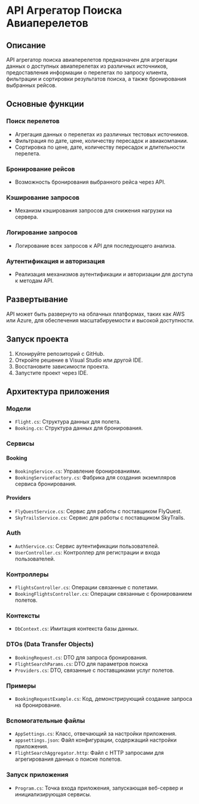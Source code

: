 # API Агрегатор Поиска Авиаперелетов

## Описание

API агрегатор поиска авиаперелетов предназначен для агрегации данных о доступных авиаперелетах из различных источников, предоставления информации о перелетах по запросу клиента, фильтрации и сортировки результатов поиска, а также бронирования выбранных рейсов.

## Основные функции

### Поиск перелетов
- Агрегация данных о перелетах из различных тестовых источников.
- Фильтрация по дате, цене, количеству пересадок и авиакомпании.
- Сортировка по цене, дате, количеству пересадок и длительности перелета.

### Бронирование рейсов
- Возможность бронирования выбранного рейса через API.

### Кэширование запросов
- Механизм кэширования запросов для снижения нагрузки на сервера.

### Логирование запросов
- Логирование всех запросов к API для последующего анализа.

### Аутентификация и авторизация
- Реализация механизмов аутентификации и авторизации для доступа к методам API.

## Развертывание

API может быть развернуто на облачных платформах, таких как AWS или Azure, для обеспечения масштабируемости и высокой доступности.

## Запуск проекта

1. Клонируйте репозиторий с GitHub.
2. Откройте решение в Visual Studio или другой IDE.
3. Восстановите зависимости проекта.
4. Запустите проект через IDE.

## Архитектура приложения

### Модели
- `Flight.cs`: Структура данных для полета.
- `Booking.cs`: Структура данных для бронирования.

### Сервисы
#### Booking
- `BookingService.cs`: Управление бронированиями.
- `BookingServiceFactory.cs`: Фабрика для создания экземпляров сервиса бронирования.

#### Providers
- `FlyQuestService.cs`: Сервис для работы с поставщиком FlyQuest.
- `SkyTrailsService.cs`: Сервис для работы с поставщиком SkyTrails.

### Auth
- `AuthService.cs`: Сервис аутентификации пользователей.
- `UserController.cs`: Контроллер для регистрации и входа пользователей.

### Контроллеры
- `FlightsController.cs`: Операции связанные с полетами.
- `BookingFlightsController.cs`: Операции связанные с бронированием полетов.

### Контексты
- `DbContext.cs`: Имитация контекста базы данных.

### DTOs (Data Transfer Objects)
- `BookingRequest.cs`: DTO для запроса бронирования.
- `FlightSearchParams.cs`: DTO для параметров поиска
- `Providers.cs`: DTO, связанные с поставщиками услуг полетов.

### Примеры
- `BookingRequestExample.cs`: Код, демонстрирующий создание запроса на бронирование.

### Вспомогательные файлы
- `AppSettings.cs`: Класс, отвечающий за настройки приложения.
- `appsettings.json`: Файл конфигурации, содержащий настройки приложения.
- `FlightSearchAggregator.http`: Файл с HTTP запросами для агрегирования данных о поиске полетов.

### Запуск приложения
- `Program.cs`: Точка входа приложения, запускающая веб-сервер и инициализирующая сервисы.
